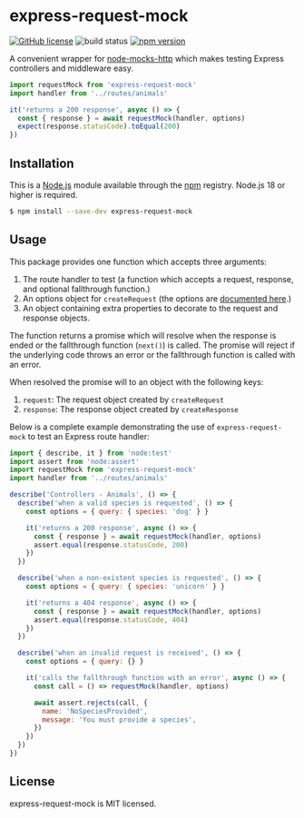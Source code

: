 # express-request-mock

[![GitHub license](https://img.shields.io/badge/license-MIT-blue.svg)](https://github.com/i-like-robots/express-request-mock/blob/main/LICENSE)
![build status](https://github.com/i-like-robots/express-request-mock/actions/workflows/test.yml/badge.svg?branch=main) [![npm version](https://img.shields.io/npm/v/express-request-mock.svg?style=flat)](https://www.npmjs.com/package/express-request-mock)

A convenient wrapper for [node-mocks-http][1] which makes testing Express controllers and middleware easy.

```js
import requestMock from 'express-request-mock'
import handler from '../routes/animals'

it('returns a 200 response', async () => {
  const { response } = await requestMock(handler, options)
  expect(response.statusCode).toEqual(200)
})
```

[1]: https://github.com/howardabrams/node-mocks-http

## Installation

This is a [Node.js][node] module available through the [npm][npm] registry. Node.js 18 or higher is required.

```sh
$ npm install --save-dev express-request-mock
```

[node]: https://nodejs.org/en/
[npm]: https://www.npmjs.com/

## Usage

This package provides one function which accepts three arguments:

1. The route handler to test (a function which accepts a request, response, and optional fallthrough function.)
2. An options object for `createRequest` (the options are [documented here][2].)
3. An object containing extra properties to decorate to the request and response objects.

[2]: https://github.com/howardabrams/node-mocks-http#createrequest

The function returns a promise which will resolve when the response is ended or the fallthrough function (`next()`) is called. The promise will reject if the underlying code throws an error or the fallthrough function is called with an error.

When resolved the promise will to an object with the following keys:

1. `request`: The request object created by `createRequest`
2. `response`: The response object created by `createResponse`

Below is a complete example demonstrating the use of `express-request-mock` to test an Express route handler:

```js
import { describe, it } from 'node:test'
import assert from 'node:assert'
import requestMock from 'express-request-mock'
import handler from '../routes/animals'

describe('Controllers - Animals', () => {
  describe('when a valid species is requested', () => {
    const options = { query: { species: 'dog' } }

    it('returns a 200 response', async () => {
      const { response } = await requestMock(handler, options)
      assert.equal(response.statusCode, 200)
    })
  })

  describe('when a non-existent species is requested', () => {
    const options = { query: { species: 'unicorn' } }

    it('returns a 404 response', async () => {
      const { response } = await requestMock(handler, options)
      assert.equal(response.statusCode, 404)
    })
  })

  describe('when an invalid request is received', () => {
    const options = { query: {} }

    it('calls the fallthrough function with an error', async () => {
      const call = () => requestMock(handler, options)

      await assert.rejects(call, {
        name: 'NoSpeciesProvided',
        message: 'You must provide a species',
      })
    })
  })
})
```

## License

express-request-mock is MIT licensed.
